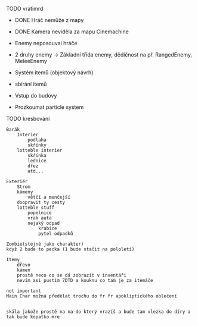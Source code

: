 TODO vratimrd

- DONE Hráč nemůže z mapy
- DONE Kamera neviděla za mapu Cinemachine

- Enemy neposouval hráče
- 2 druhy enemy -> Základní třída enemy, dědičnost na př. RangedEnemy, MeleeEnemy

- Systém itemů (objektový návrh)
- sbírání itemů

- Vstup do budovy

- Prozkoumat particle system




TODO kresbování
   
    Barák   
        Interier
            podlaha
            skřínky
        lotteble interier 
            skřínka
            lednice
            dřez
            atd...

    Exteriér
        Strom
        kámeny
            větčí a menčejší
        doopravit ty cesty 
        lotteble stuff
            popelnice 
            vrak auta
            nejaký odpad 
                krabice 
                pytel odpadků
    
    Zombie(stejně jako charakter)
    když 2 bude to pecka (1 bude stačit na pololetí)
    
    Itemy
        dřevo
        kámen
        prostě neco co se dá zobrazit v inventáři 
        nevím asi pustím 7DTD a kouknu co tam je za itemáče

    not important 
    Main Char možná předělat trochu do fr fr apokliptického oblečení


    skála jakože prostě na na do který vrazíš a bude tam vlezka do díry a tak bude kopatko mre
